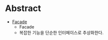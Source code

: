 # Abstract

  - [Facade](https://www.dofactory.com/net/facade-design-pattern)
    - Facade
    - 복잡한 기능을 단순한 인터페이스로 추상화한다.
